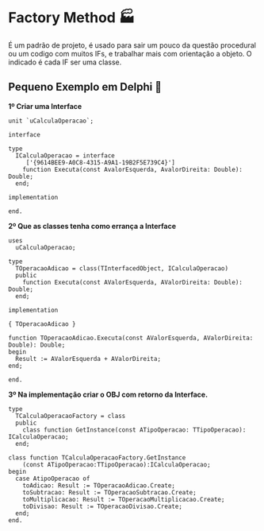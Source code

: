 # Factory Method :factory:

É um padrão de projeto, é usado para sair um pouco da questão procedural ou um codigo com muitos IFs, e trabalhar mais com orientação a objeto. O indicado é cada IF ser uma classe.  



## Pequeno Exemplo em Delphi :older_man:

**1º Criar uma Interface**   
```	
unit `uCalculaOperacao`; 

interface  

type  
  ICalculaOperacao = interface  
 	 ['{9614BEE9-A0C8-4315-A9A1-19B2F5E739C4}']  
  	function Executa(const AvalorEsquerda, AvalorDireita: Double): Double;  
  end;       

implementation  

end. 
```

**2º Que as classes tenha como errança a Interface**  

```	
uses  
  uCalculaOperacao;  

type  
  TOperacaoAdicao = class(TInterfacedObject, ICalculaOperacao)  
  public  
    function Executa(const AValorEsquerda, AValorDireita: Double): Double;  
  end;      

implementation    

{ TOperacaoAdicao }  

function TOperacaoAdicao.Executa(const AValorEsquerda, AValorDireita: Double): Double;  
begin  
  Result := AValorEsquerda + AValorDireita;  
end;   

end. 
```

**3º Na implementação criar o OBJ com retorno da Interface.** 

```	
type  
  TCalculaOperacaoFactory = class  
  public  
    class function GetInstance(const ATipoOperacao: TTipoOperacao): ICalculaOperacao;  
  end;  

class function TCalculaOperacaoFactory.GetInstance
	(const ATipoOperacao:TTipoOperacao):ICalculaOperacao;  
begin  
  case AtipoOperacao of  
    toAdicao: Result := TOperacaoAdicao.Create;  
    toSubtracao: Result := TOperacaoSubtracao.Create;  
    toMultiplicacao: Result := TOperacaoMultiplicacao.Create;  
    toDivisao: Result := TOperacaoDivisao.Create;  
  end;  
end.
```